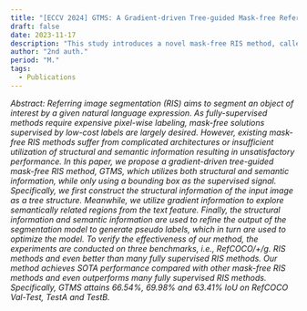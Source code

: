 ```yaml
---
title: "[ECCV 2024] GTMS: A Gradient-driven Tree-guided Mask-free Referring Image Segmentation Method"
draft: false
date: 2023-11-17
description: "This study introduces a novel mask-free RIS method, called GTMS, which utilizes both structural and semantic information. It achieves SOTA performance compared with other mask-free RIS methods and even outperforms many fully-supervised RIS methods."
author: "2nd auth."
period: "M."
tags:
  - Publications
---
```


*Abstract: Referring image segmentation (RIS) aims to segment an object of interest by a given natural language expression. As fully-supervised methods require expensive pixel-wise labeling, mask-free solutions supervised by low-cost labels are largely desired. However, existing mask-free RIS methods suffer from complicated architectures or insufficient utilization of structural and semantic information resulting in unsatisfactory performance. In this paper, we propose a gradient-driven tree-guided mask-free RIS method, GTMS, which utilizes both structural and semantic information, while only using a bounding box as the supervised signal. Specifically, we first construct the structural information of the input image as a tree structure. Meanwhile, we utilize gradient information to explore semantically related regions from the text feature. Finally, the structural information and semantic information are used to refine the output of the segmentation model to generate pseudo labels, which in turn are used to optimize the model. To verify the effectiveness of our method, the experiments are conducted on three benchmarks, i.e., RefCOCO/+/g. RIS methods and even better than many fully supervised RIS methods. Our method achieves SOTA performance compared with other mask-free RIS methods and even outperforms many fully supervised RIS methods. Specifically, GTMS attains 66.54%, 69.98% and 63.41% IoU on RefCOCO Val-Test, TestA and TestB.*